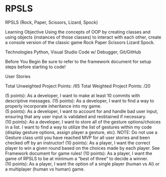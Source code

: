 # RPSLS
RPSLS (Rock, Paper, Scissors, Lizard, Spock)


Learning Objective
Using the concepts of OOP by creating classes and using objects (instances of those classes) to interact with each other, create a console version of the classic game Rock Paper Scissors Lizard Spock. 

Technologies
Python, Visual Studio Code w/ Debugger, Git/GitHub

Before You Begin
Be sure to refer to the framework document for setup steps before starting to code!

User Stories

Total Unweighted Project Points: /65
Total Weighted Project Points: /20

(5 points):  As a developer, I want to make at least 10 commits with descriptive messages. 
(15 points): As a developer, I want to find a way to properly incorporate inheritance into my game.  
(5 points): As a developer, I want to account for and handle bad user input, ensuring that any user input is validated and reobtained if necessary.  
(10 points): As a developer, I want to store all of the gesture options/choices in a list. I want to find a way to utilize the list of gestures within my code (display gesture options, assign player a gesture, etc). 
NOTE: Do not use a Gesture class until you have reached MVP for all user stories and been checked off by an instructor!
(10 points): As a player, I want the correct player to win a given round based on the choices made by each player.  See Framework document for game rules!
(10 points): As a player, I want the game of RPSLS to be at minimum a “best of three” to decide a winner.  
(10 points): As a player, I want the option of a single player (human vs AI) or a multiplayer (human vs human) game.  
